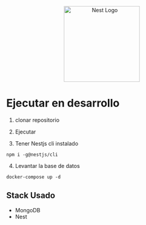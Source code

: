<p align="center">
  <a href="http://nestjs.com/" target="blank"><img src="https://nestjs.com/img/logo-small.svg" width="200" alt="Nest Logo" /></a>
</p>

# Ejecutar en desarrollo

1. clonar repositorio
2. Ejecutar

3. Tener Nestjs cli instalado

```
npm i -g@nestjs/cli
```

4. Levantar la base de datos

```
docker-compose up -d
```

## Stack Usado

- MongoDB
- Nest
